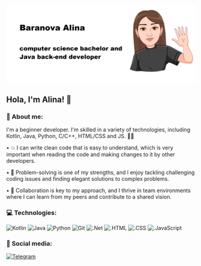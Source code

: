 ![Header](https://github.com/A1inka/a1inka/blob/main/assets/pic.png)

## Hola, I'm Alina! 👋

### 💬 About me:

I'm a beginner developer. I'm skilled in a variety of technologies, including Kotlin, Java, Python, C/C++, HTML/CSS and JS. 💁‍♀️

• 💥 I can write clean code that is easy to understand, which is very important when reading the code and making changes to it by other developers.

• 🤔 Problem-solving is one of my strengths, and I enjoy tackling challenging coding issues and finding elegant solutions to complex problems.

• 🌟 Collaboration is key to my approach, and I thrive in team environments where I can learn from my peers and contribute to a shared vision.


### 💻 Technologies:
![Kotlin](https://img.shields.io/badge/-Kotlin-black?style=for-the-badge&logo=Kotlin&logoColor)
![Java](https://img.shields.io/badge/-Java-black?style=for-the-badge&logo=Java&logoColor)
![Python](https://img.shields.io/badge/-Python-black?style=for-the-badge&logo=Python&logoColor)
![Git](https://img.shields.io/badge/-Git-black?style=for-the-badge&logo=Git&logoColor)
![.Net](https://img.shields.io/badge/-Framework-black?style=for-the-badge&logo=.net&logoColor)
![.HTML](https://img.shields.io/badge/-HTML-black?style=for-the-badge&logo=.net&logoColor)
![.CSS](https://img.shields.io/badge/-CSS-black?style=for-the-badge&logo=.net&logoColor)
![.JavaScript](https://img.shields.io/badge/-JavaScript-black?style=for-the-badge&logo=.net&logoColor)

### 🤝 Social media:
[![Telegram](https://img.shields.io/badge/-Telegram-black?style=for-the-badge&logo=telegram&logoColor)](https://t.me/mmmalinam)
